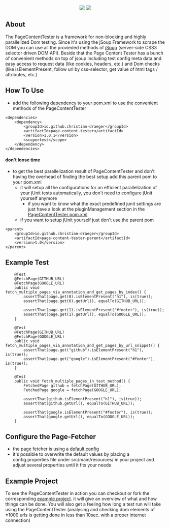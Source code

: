 <p align="center">
<a href="https://travis-ci.org/christian-draeger/page-content-tester"><img src="https://travis-ci.org/christian-draeger/page-content-tester.svg?branch=master"/></a>
<a href="http://search.maven.org/#search%7Cgav%7C1%7Cg%3A%22io.github.christian-draeger%22%20AND%20a%3A%22page-content-tester%22"><img src="https://img.shields.io/maven-central/v/io.github.christian-draeger/page-content-tester.svg"/></a>
</p>

## About

The PageContentTester is a framework for non-blocking and highly parallelized Dom testing. Since it's using the jSoup Framework to scrape the DOM you can use all the provieded methods of [jSoup](https://jsoup.org/) (server-side CSS3 selector driven DOM API). Beside that the Page Content Tester has a bunch of convenient methods on top of jsoup including test config meta data and easy access to request data (like cookies, headers, etc.) and Dom checks (like isElementPresent, follow url by css-selector, get value of html tags / attributes, etc.)

## How To Use

* add the following dependency to your pom.xml to use the convenient methods of the PageContentTester

```
<dependencies>
    <dependency>
        <groupId>io.github.christian-draeger</groupId>
        <artifactId>page-content-tester</artifactId>
        <version>1.0.1</version>
        <scope>test</scope>
    </dependency>
</dependencies>
```

#### don't loose time
- to get the best parallelization result of PageContentTester and don't having the overhead of finding the best setup add this parent pom to your pom.xml
  - it will setup all the configurations for an efficient parallelization of your jUnit tests automatically, you don't need to configure jUnit yourself anymore
    - if you want to know what the exact predefined junit settings are just have a look at the pluginManagement section in the [PageContentTester pom.xml](https://github.com/christian-draeger/page-content-tester/blob/master/pom.xml)
  - if you want to setup jUnit yourself just don't use the parent pom

```
<parent>
    <groupId>io.github.christian-draeger</groupId>
    <artifactId>page-content-tester-parent</artifactId>
    <version>1.0</version>
</parent>
```

## Example Test

```
    @Test
    @FetchPage(GITHUB_URL)
    @FetchPage(GOOGLE_URL)
    public void fetch_multiple_pages_via_annotation_and_get_pages_by_index() {
        assertThat(page.get(0).isElementPresent("h1"), is(true));
        assertThat(page.get(0).getUrl(), equalTo(GITHUB_URL));

        assertThat(page.get(1).isElementPresent("#footer"), is(true));
        assertThat(page.get(1).getUrl(), equalTo(GOOGLE_URL));
    }

    @Test
    @FetchPage(GITHUB_URL)
    @FetchPage(GOOGLE_URL)
    public void fetch_multiple_pages_via_annotation_and_get_pages_by_url_snippet() {
        assertThat(page.get("github").isElementPresent("h1"), is(true));
        assertThat(page.get("google").isElementPresent("#footer"), is(true));
    }

    @Test
    public void fetch_multiple_pages_in_test_method() {
        FetchedPage github = fetchPage(GITHUB_URL);
        FetchedPage google = fetchPage(GOOGLE_URL);

        assertThat(github.isElementPresent("h1"), is(true));
        assertThat(github.getUrl(), equalTo(GITHUB_URL));

        assertThat(google.isElementPresent("#footer"), is(true));
        assertThat(google.getUrl(), equalTo(GOOGLE_URL));
    }
```

## Configure the Page-Fetcher
- the page fetcher is using a [default config](https://github.com/christian-draeger/page-content-tester/blob/master/src/main/resources/config.properties)
- it's possible to overwrite the default values by placing a config.properties file under src/main/resources/ in your project and adjust several properties until it fits your needs

## Example Project
To see the PageContentTester in action you can checkout or fork the corresponding [example project](https://github.com/christian-draeger/page-content-tester-example). it will give an overview of what and how things can be done. You will also get a feeling how long a test run will take using the PageContentTester (analysing and checking dom elements of ±1000 urls is getting done in less than 10sec. with a proper internet connection) 
